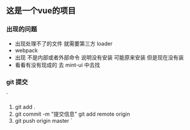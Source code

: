 ## 这是一个vue的项目

### 出现的问题
  + 出现处理不了的文件 就需要第三方 loader 
  + webpack 
  + 出现 不是内部或者外部命令 说明没有安装 可能原来安装 但是现在没有装
  + 看看有没有现成的 去 mint-ui 中去找

### git 提交
`
  1. git add .
  2. git commit -m "提交信息"
     git add remote origin 
  3. git push origin master
`


